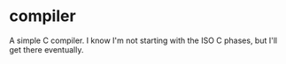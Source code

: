 compiler
========

A simple C compiler. I know I'm not starting with the ISO C phases, but I'll get there eventually.
